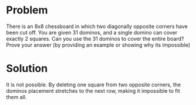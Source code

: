 # Problem
There is an 8x8 chessboard in which two diagonally opposite corners have been cut off. 
You are given 31 dominos, and a single domino can cover exactly 2 squares. Can you use the 31 dominos to cover the entire board?
Prove your answer (by providing an example or showing why its impossible)

# Solution
It is not possible. By deleting one square from two opposite corners, the dominos placement stretches to the next row, making it impossible to fit them all.